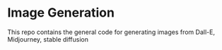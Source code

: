 # Image Generation
This repo contains the general code for generating images from Dall-E, Midjourney, stable diffusion
